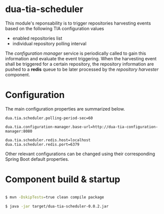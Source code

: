 # dua-tia-scheduler

This module's reponsability is to trigger repositories harvesting events based on the following TIA configuration values

- enabled repositories list
- individual repository polling interval

The *configuration manager* service is periodically called to gain this information and evaluate the event triggering.
When the harvesting event shall be triggered for a certain repository, the repository information are pushed to a **redis** queue to be later processed by the *repository harvester* component.


# Configuration

The main configuration properties are summarized below.

```properties
dua.tia.scheduler.polling-period-sec=60

dua.tia.configuration-manager.base-url=http://dua-tia-configuration-manager:8080

dua.tia.scheduler.redis.host=localhost
dua.tia.scheduler.redis.port=6379
```

Other relevant configurations can be changed using their corresponding Spring Boot default properties.

# Component build & startup 

```bash

$ mvn -DskipTests=true clean compile package

$ java -jar target/dua-tia-scheduler-0.0.2.jar

```